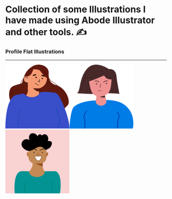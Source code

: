 # Collection of some Illustrations I have made using Abode Illustrator and other tools. ✍

### Profile Flat Illustrations
---
<img src = "https://github.com/Greeshma2903/Illustrations/blob/83d7eb948ecc03e867e07b89e783c68bb54c08f1/Profile%20Illustrations/lady-flat-illustration-profile-no-bg-1.svg" width="200" height="200"><img src = "https://github.com/Greeshma2903/Illustrations/blob/83d7eb948ecc03e867e07b89e783c68bb54c08f1/Profile%20Illustrations/lady-flat-illustration-profile-no-bg-2.svg" width="200" height="200"><img src = "https://github.com/Greeshma2903/Illustrations/blob/83d7eb948ecc03e867e07b89e783c68bb54c08f1/Profile%20Illustrations/lady-flat-illustration-profile-with-bg-3.svg" width="200" height="200">
